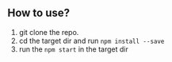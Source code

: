 ## How to use?

1. git clone the repo.
2. cd the target dir and run `npm install --save`
3. run the `npm start` in the target dir 
